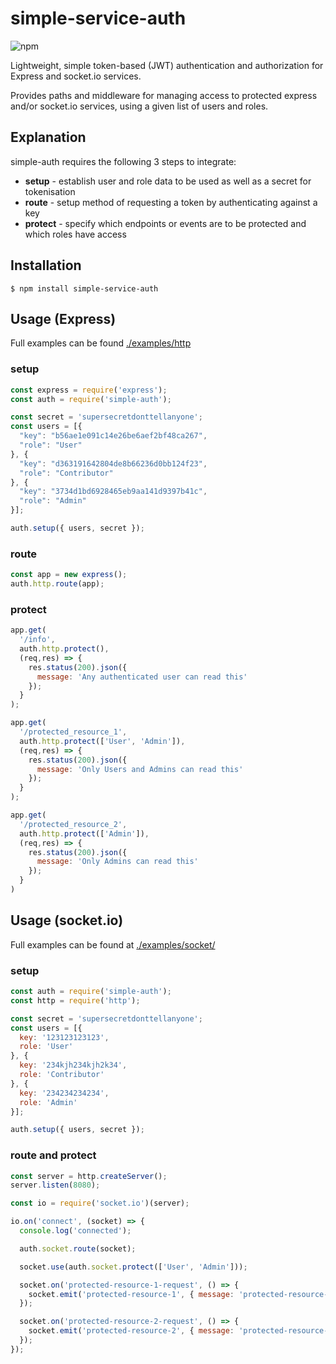 # simple-service-auth

![npm](https://img.shields.io/npm/v/simple-service-auth.svg?style=flat-square)

Lightweight, simple token-based (JWT) authentication and authorization for Express and socket.io services.

Provides paths and middleware for managing access to protected express and/or socket.io services, using a given list of users and roles.

## Explanation
simple-auth requires the following 3 steps to integrate:

- **setup** - establish user and role data to be used as well as a secret for tokenisation
- **route** - setup method of requesting a token by authenticating against a key
- **protect** - specify which endpoints or events are to be protected and which roles have access

## Installation
```
$ npm install simple-service-auth
```

## Usage (Express)

Full examples can be found [./examples/http](./examples/http)

### setup

```javascript
const express = require('express');
const auth = require('simple-auth');

const secret = 'supersecretdonttellanyone';
const users = [{
  "key": "b56ae1e091c14e26be6aef2bf48ca267",
  "role": "User"
}, {
  "key": "d363191642804de8b66236d0bb124f23",
  "role": "Contributor"
}, {
  "key": "3734d1bd6928465eb9aa141d9397b41c",
  "role": "Admin"
}];

auth.setup({ users, secret });
```

### route

```javascript
const app = new express();
auth.http.route(app);
```

### protect

```javascript
app.get(
  '/info',
  auth.http.protect(),
  (req,res) => {
    res.status(200).json({ 
      message: 'Any authenticated user can read this' 
    });
  }
);

app.get(
  '/protected_resource_1',
  auth.http.protect(['User', 'Admin']),
  (req,res) => {
    res.status(200).json({ 
      message: 'Only Users and Admins can read this' 
    });
  }
);

app.get(
  '/protected_resource_2',
  auth.http.protect(['Admin']),
  (req,res) => {
    res.status(200).json({ 
      message: 'Only Admins can read this' 
    });
  }
)
```

## Usage (socket.io)

Full examples can be found at [./examples/socket/](./examples/socket/)

### setup

```javascript
const auth = require('simple-auth');
const http = require('http');

const secret = 'supersecretdonttellanyone';
const users = [{
  key: '123123123123',
  role: 'User'
}, {
  key: '234kjh234kjh2k34',
  role: 'Contributor'
}, {
  key: '234234234234',
  role: 'Admin'
}];

auth.setup({ users, secret });
```

### route and protect

```javascript
const server = http.createServer();
server.listen(8080);

const io = require('socket.io')(server);

io.on('connect', (socket) => {
  console.log('connected');

  auth.socket.route(socket);

  socket.use(auth.socket.protect(['User', 'Admin']));

  socket.on('protected-resource-1-request', () => {
    socket.emit('protected-resource-1', { message: 'protected-resource-1'});
  });

  socket.on('protected-resource-2-request', () => {
    socket.emit('protected-resource-2', { message: 'protected-resource-2'});
  });
});
```

